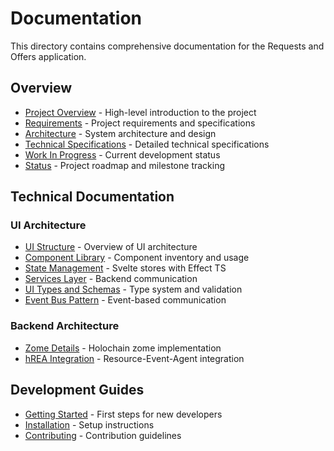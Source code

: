 # Documentation

This directory contains comprehensive documentation for the Requests and Offers application.

## Overview

- [Project Overview](project-overview.md) - High-level introduction to the project
- [Requirements](requirements.md) - Project requirements and specifications
- [Architecture](architecture.md) - System architecture and design
- [Technical Specifications](technical-specs.md) - Detailed technical specifications
- [Work In Progress](work-in-progress.md) - Current development status
- [Status](status.md) - Project roadmap and milestone tracking

## Technical Documentation

### UI Architecture

- [UI Structure](technical-specs/ui-structure.md) - Overview of UI architecture
- [Component Library](technical-specs/component-library.md) - Component inventory and usage
- [State Management](technical-specs/state-management.md) - Svelte stores with Effect TS
- [Services Layer](technical-specs/services-layer.md) - Backend communication
- [UI Types and Schemas](technical-specs/ui-types.md) - Type system and validation
- [Event Bus Pattern](technical-specs/event-bus-pattern.md) - Event-based communication

### Backend Architecture

- [Zome Details](technical-specs/zomes/README.md) - Holochain zome implementation
- [hREA Integration](architecture/hrea-integration.md) - Resource-Event-Agent integration

## Development Guides

- [Getting Started](guides/getting-started.md) - First steps for new developers
- [Installation](guides/installation.md) - Setup instructions
- [Contributing](guides/contributing.md) - Contribution guidelines

